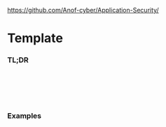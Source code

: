 https://github.com/Anof-cyber/Application-Security/

# Template

### TL;DR
```

```

### 
```

```

### 
```

```

### 
```

```

### Examples
```

```

### 
```

```

### 
```

```

### 
```

```

### 
```

```

### 
```

```